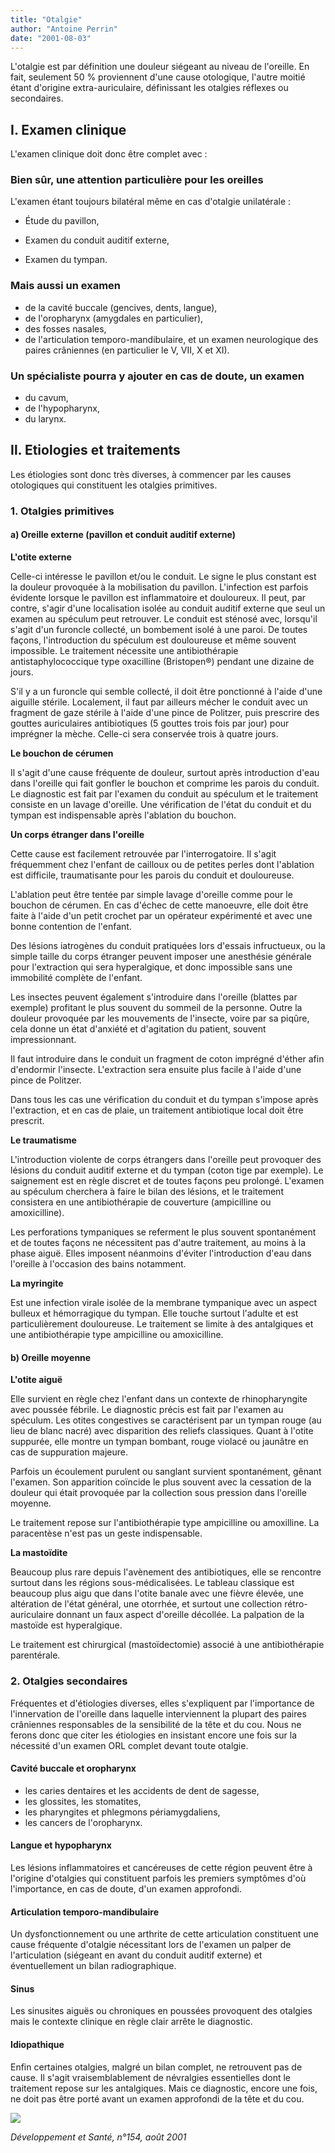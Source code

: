 ```yaml
---
title: "Otalgie"
author: "Antoine Perrin"
date: "2001-08-03"
---
```


<div class="teaser"><p>L'otalgie est par définition une douleur siégeant au niveau de l'oreille. En fait, seulement 50 % proviennent d'une cause otologique, l'autre moitié étant d'origine extra-auriculaire, définissant les otalgies réflexes ou secondaires.</p></div>

## I. Examen clinique

L'examen clinique doit donc être complet avec :

### Bien sûr, une attention particulière pour les oreilles

L'examen étant toujours bilatéral même en cas d'otalgie unilatérale :

- Étude du pavillon,

- Examen du conduit auditif externe,

- Examen du tympan.

### Mais aussi un examen

- de la cavité buccale (gencives, dents, langue),
- de l'oropharynx (amygdales en particulier),
- des fosses nasales,
- de l'articulation temporo-mandibulaire, et un examen neurologique des paires crâniennes (en particulier le V, VII, X et XI).

### Un spécialiste pourra y ajouter en cas de doute, un examen

- du cavum,
- de l'hypopharynx,
- du larynx.

## Il. Etiologies et traitements

Les étiologies sont donc très diverses, à commencer par les causes otologiques qui constituent les otalgies primitives.

### 1. Otalgies primitives

#### a) Oreille externe (pavillon et conduit auditif externe)

**L'otite externe**

Celle-ci intéresse le pavillon et/ou le conduit. Le signe le plus constant est la douleur provoquée à la mobilisation du pavillon. L'infection est parfois évidente lorsque le pavillon est inflammatoire et douloureux. Il peut, par contre, s'agir d'une localisation isolée au conduit auditif externe que seul un examen au spéculum peut retrouver. Le conduit est sténosé avec, lorsqu'il s'agit d'un furoncle collecté, un bombement isolé à une paroi. De toutes façons, l'introduction du spéculum est douloureuse et même souvent impossible. Le traitement nécessite une antibiothérapie antistaphylococcique type oxacilline (Bristopen®) pendant une dizaine de jours.

S'il y a un furoncle qui semble collecté, il doit être ponctionné à l'aide d'une aiguille stérile. Localement, il faut par ailleurs mécher le conduit avec un fragment de gaze stérile à l'aide d'une pince de Politzer, puis prescrire des gouttes auriculaires antibiotiques (5 gouttes trois fois par jour) pour imprégner la mèche. Celle-ci sera conservée trois à quatre jours.

**Le bouchon de cérumen**

Il s'agit d'une cause fréquente de douleur, surtout après introduction d'eau dans l'oreille qui fait gonfler le bouchon et comprime les parois du conduit. Le diagnostic est fait par l'examen du conduit au spéculum et le traitement consiste en un lavage d'oreille. Une vérification de l'état du conduit et du tympan est indispensable après l'ablation du bouchon.

**Un corps étranger dans l'oreille**

Cette cause est facilement retrouvée par l'interrogatoire. Il s'agit fréquemment chez l'enfant de cailloux ou de petites perles dont l'ablation est difficile, traumatisante pour les parois du conduit et douloureuse.

L'ablation peut être tentée par simple lavage d'oreille comme pour le bouchon de cérumen. En cas d'échec de cette manoeuvre, elle doit être faite à l'aide d'un petit crochet par un opérateur expérimenté et avec une bonne contention de l'enfant.

Des lésions iatrogènes du conduit pratiquées lors d'essais infructueux, ou la simple taille du corps étranger peuvent imposer une anesthésie générale pour l'extraction qui sera hyperalgique, et donc impossible sans une immobilité complète de l'enfant.

Les insectes peuvent également s'introduire dans l'oreille (blattes par exemple) profitant le plus souvent du sommeil de la personne. Outre la douleur provoquée par les mouvements de l'insecte, voire par sa piqûre, cela donne un état d'anxiété et d'agitation du patient, souvent impressionnant.

Il faut introduire dans le conduit un fragment de coton imprégné d'éther afin d'endormir l'insecte. L'extraction sera ensuite plus facile à l'aide d'une pince de Politzer.

Dans tous les cas une vérification du conduit et du tympan s'impose après l'extraction, et en cas de plaie, un traitement antibiotique local doit être prescrit.

**Le traumatisme**

L'introduction violente de corps étrangers dans l'oreille peut provoquer des lésions du conduit auditif externe et du tympan (coton tige par exemple). Le saignement est en règle discret et de toutes façons peu prolongé. L'examen au spéculum cherchera à faire le bilan des lésions, et le traitement consistera en une antibiothérapie de couverture (ampicilline ou amoxicilline).

Les perforations tympaniques se referment le plus souvent spontanément et de toutes façons ne nécessitent pas d'autre traitement, au moins à la phase aiguë. Elles imposent néanmoins d'éviter l'introduction d'eau dans l'oreille à l'occasion des bains notamment.

**La myringite**

Est une infection virale isolée de la membrane tympanique avec un aspect bulleux et hémorragique du tympan. Elle touche surtout l'adulte et est particulièrement douloureuse. Le traitement se limite à des antalgiques et une antibiothérapie type ampicilline ou amoxicilline.

#### b) Oreille moyenne

**L'otite aiguë**

Elle survient en règle chez l'enfant dans un contexte de rhinopharyngite avec poussée fébrile. Le diagnostic précis est fait par l'examen au spéculum. Les otites congestives se caractérisent par un tympan rouge (au lieu de blanc nacré) avec disparition des reliefs classiques. Quant à l'otite suppurée, elle montre un tympan bombant, rouge violacé ou jaunâtre en cas de suppuration majeure.

Parfois un écoulement purulent ou sanglant survient spontanément, gênant l'examen. Son apparition coïncide le plus souvent avec la cessation de la douleur qui était provoquée par la collection sous pression dans l'oreille moyenne.

Le traitement repose sur l'antibiothérapie type ampicilline ou amoxilline. La paracentèse n'est pas un geste indispensable.

**La mastoïdite**

Beaucoup plus rare depuis l'avènement des antibiotiques, elle se rencontre surtout dans les régions sous-médicalisées. Le tableau classique est beaucoup plus aigu que dans l'otite banale avec une fièvre élevée, une altération de l'état général, une otorrhée, et surtout une collection rétro-auriculaire donnant un faux aspect d'oreille décollée. La palpation de la mastoïde est hyperalgique.

Le traitement est chirurgical (mastoïdectomie) associé à une antibiothérapie parentérale.

### 2. Otalgies secondaires

Fréquentes et d'étiologies diverses, elles s'expliquent par l'importance de l'innervation de l'oreille dans laquelle interviennent la plupart des paires crâniennes responsables de la sensibilité de la tête et du cou. Nous ne ferons donc que citer les étiologies en insistant encore une fois sur la nécessité d'un examen ORL complet devant toute otalgie.

#### Cavité buccale et oropharynx

- les caries dentaires et les accidents de dent de sagesse,
- les glossites, les stomatites,
- les pharyngites et phlegmons périamygdaliens,
- les cancers de l'oropharynx.

#### Langue et hypopharynx

Les lésions inflammatoires et cancéreuses de cette région peuvent être à l'origine d'otalgies qui constituent parfois les premiers symptômes d'où l'importance, en cas de doute, d'un examen approfondi.

#### Articulation temporo-mandibulaire

Un dysfonctionnement ou une arthrite de cette articulation constituent une cause fréquente d'otalgie nécessitant lors de l'examen un palper de l'articulation (siégeant en avant du conduit auditif externe) et éventuellement un bilan radiographique.

#### Sinus

Les sinusites aiguës ou chroniques en poussées provoquent des otalgies mais le contexte clinique en règle clair arrête le diagnostic.

#### Idiopathique

Enfin certaines otalgies, malgré un bilan complet, ne retrouvent pas de cause. Il s'agit vraisemblablement de névralgies essentielles dont le traitement repose sur les antalgiques. Mais ce diagnostic, encore une fois, ne doit pas être porté avant un examen approfondi de la tête et du cou.

![](i931-1.jpg)

*Développement et Santé, n°154, août 2001*
